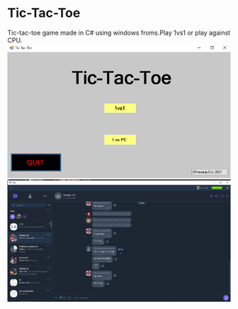# Tic-Tac-Toe
Tic-tac-toe game made in C# using windows froms.Play 1vs1 or play against CPU. <br>
![MainMenu](Tic-Tac-Toe/mainmenu.png) <br>
![1vsCPU](Tic-Tac-Toe/Screenshot_2.png)<br>
